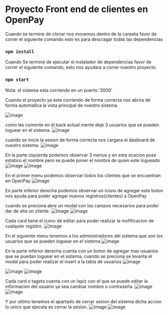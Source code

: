 # Proyecto Front end de clientes en OpenPay

Cuando se termine de clonar nos movemos dentro de la carpeta favor de correr el siguiente comando esto es para descragar todas las dependencias

### `npm install`

Cuando Se termine de ejecutar el instalador de dependencias favor de correr el siguiente comando, esto nos ayudara a correr nuestro proyecto.

### `npm start`

Nota: el sistema esta corriendo en un puerto:'3000'

Cuando el proyecto ya este corriendo de forma correcta nos abrira de forma automatica la vista principal de nuestro sistema.

![image](https://user-images.githubusercontent.com/38164483/114952013-0cbdc100-9e1b-11eb-8742-a1a66fd148f6.png)

como les comente en el back actual mente deje 3 usuarios que se pueden loguear en el sistema.
![image](https://user-images.githubusercontent.com/38164483/114952102-2a8b2600-9e1b-11eb-9e8c-f600b94ce2be.png)

cuando se inicie la sesion de forma correcta nos cargara el dasboard de nuestro sistema.
![image](https://user-images.githubusercontent.com/38164483/114952166-4db5d580-9e1b-11eb-892d-940663908032.png)

En la parte izquierda podemos observar 3 menus y en esta ocacion puse estatico el nombre pero se puede poner el nombre de quien este logueado
![image](https://user-images.githubusercontent.com/38164483/114952230-7938c000-9e1b-11eb-8951-ac41aa594a78.png)
![image](https://user-images.githubusercontent.com/38164483/114952246-7fc73780-9e1b-11eb-8d3e-70c71b5cf79d.png)

En el primer menu podemos observar todos los clientes que se encuentran en OpenPay
![image](https://user-images.githubusercontent.com/38164483/114952351-b1400300-9e1b-11eb-9a7e-c472786c7fc8.png)

En parte inferior derecha podemos observar un icono de agregar este boton nos ayuda para poder agregar nuevos registros(clientes) a OpenPay

cuando se preciona abre un modal con los campos necesarios para poder dar de alta un cliente.
![image](https://user-images.githubusercontent.com/38164483/114952470-f106ea80-9e1b-11eb-9241-0fe7646f6f3f.png)
![image](https://user-images.githubusercontent.com/38164483/114952532-10057c80-9e1c-11eb-81b8-445368b22e90.png)

Cada card tiene el icono de editar para poder realizar la mofificacion de cualquier registro.
![image](https://user-images.githubusercontent.com/38164483/114953129-5d361e00-9e1d-11eb-847e-0302e03ad8ca.png)

En el siguiente menu tenemos a los administradores del sistema que son los usuarios que se pueden loguear en el sistema
![image](https://user-images.githubusercontent.com/38164483/114953200-7ccd4680-9e1d-11eb-99fa-bf5c9b17777c.png)

En la parte inferior derecha cuenta con un boton de agregar mas usuarios que se puedan loguear en el sistema, cuando se preciona se levanta el modal para poder realizar el insert a la tabla de usuarios
![image](https://user-images.githubusercontent.com/38164483/114953331-c0c04b80-9e1d-11eb-886d-4e3b23ea8d7d.png)

![image](https://user-images.githubusercontent.com/38164483/114953380-e0577400-9e1d-11eb-9148-9bfa9489c80e.png)
![image](https://user-images.githubusercontent.com/38164483/114953404-e9e0dc00-9e1d-11eb-8eb5-87da329e7fbc.png)

Cada card o tageta cuenta con un lapiz con el que se puede editar la informacion del usuario ya sea cambiar nombre o contraseña.
![image](https://user-images.githubusercontent.com/38164483/114953472-0f6de580-9e1e-11eb-8b62-106cc9bdaaaf.png)
![image](https://user-images.githubusercontent.com/38164483/114953489-18f74d80-9e1e-11eb-8ae9-2e271d2b1eb4.png)

Y por ultimo tenemos el apartado de cerrar sesion del sistema dicha accion lo unico que ejecuta es cerrar la sesion.
![image](https://user-images.githubusercontent.com/38164483/114953535-36c4b280-9e1e-11eb-86ba-71e36beadb4f.png)
![image](https://user-images.githubusercontent.com/38164483/114953559-3d532a00-9e1e-11eb-8509-7f636225e866.png)
